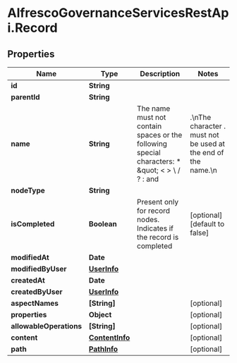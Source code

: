 # AlfrescoGovernanceServicesRestApi.Record

## Properties
Name | Type | Description | Notes
------------ | ------------- | ------------- | -------------
**id** | **String** |  | 
**parentId** | **String** |  | 
**name** | **String** | The name must not contain spaces or the following special characters: * \&quot; &lt; &gt; \\ / ? : and |.\nThe character . must not be used at the end of the name.\n | 
**nodeType** | **String** |  | 
**isCompleted** | **Boolean** | Present only for record nodes. Indicates if the record is completed | [optional] [default to false]
**modifiedAt** | **Date** |  | 
**modifiedByUser** | [**UserInfo**](UserInfo.md) |  | 
**createdAt** | **Date** |  | 
**createdByUser** | [**UserInfo**](UserInfo.md) |  | 
**aspectNames** | **[String]** |  | [optional] 
**properties** | **Object** |  | [optional] 
**allowableOperations** | **[String]** |  | [optional] 
**content** | [**ContentInfo**](ContentInfo.md) |  | [optional] 
**path** | [**PathInfo**](PathInfo.md) |  | [optional] 


